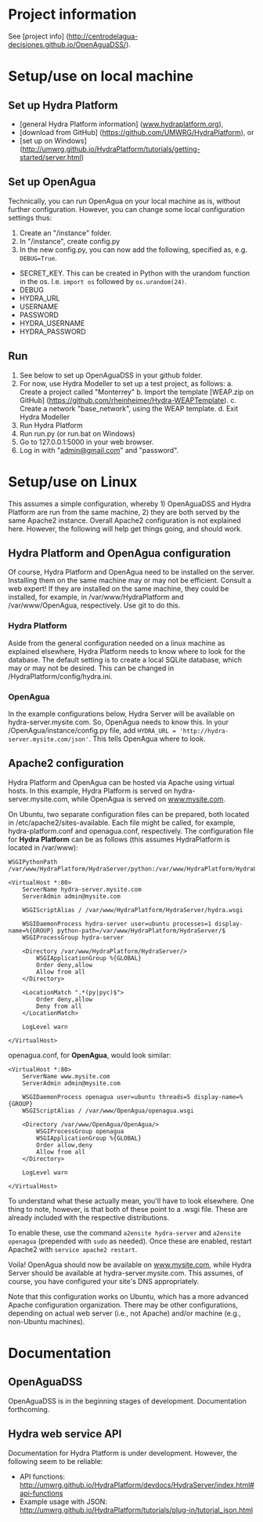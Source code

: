 # Project information

See [project info] (http://centrodelagua-decisiones.github.io/OpenAguaDSS/).

# Setup/use on local machine

## Set up Hydra Platform
* [general Hydra Platform information] (www.hydraplatform.org),
* [download from GitHub] (https://github.com/UMWRG/HydraPlatform), or
* [set up on Windows] (http://umwrg.github.io/HydraPlatform/tutorials/getting-started/server.html)

## Set up OpenAgua

Technically, you can run OpenAgua on your local machine as is, without further configuration. However, you can change some local configuration settings thus:

1. Create an "/instance" folder.
2. In "/instance", create config.py
3. In the new config.py, you can now add the following, specified as, e.g. `DEBUG=True`.
  * SECRET_KEY. This can be created in Python with the urandom function in the os. I.e. `import os` followed by `os.urandom(24)`.
  * DEBUG
  * HYDRA_URL
  * USERNAME
  * PASSWORD
  * HYDRA_USERNAME
  * HYDRA_PASSWORD

## Run

1. See below to set up OpenAguaDSS in your github folder.
2. For now, use Hydra Modeller to set up a test project, as follows:
  a. Create a project called "Monterrey"
  b. Import the template [WEAP.zip on GitHub] (https://github.com/rheinheimer/Hydra-WEAPTemplate).
  c. Create a network "base_network", using the WEAP template.
  d. Exit Hydra Modeller
3. Run Hydra Platform
4. Run run.py (or run.bat on Windows)
5. Go to 127.0.0.1:5000 in your web browser.
6. Log in with "admin@gmail.com" and "password".

# Setup/use on Linux

This assumes a simple configuration, whereby 1) OpenAguaDSS and Hydra Platform are run from the same machine, 2) they are both served by the same Apache2 instance. Overall Apache2 configuration is not explained here. However, the following will help get things going, and should work.

## Hydra Platform and OpenAgua configuration

Of course, Hydra Platform and OpenAgua need to be installed on the server. Installing them on the same machine may or may not be efficient. Consult a web expert! If they are installed on the same machine, they could be installed, for example, in /var/www/HydraPlatform and /var/www/OpenAgua, respectively. Use git to do this.

### Hydra Platform

Aside from the general configuration needed on a linux machine as explained elsewhere, Hydra Platform needs to know where to look for the database. The default setting is to create a local SQLite database, which may or may not be desired. This can be changed in /HydraPlatform/config/hydra.ini.

### OpenAgua

In the example configurations below, Hydra Server will be available on hydra-server.mysite.com. So, OpenAgua needs to know this. In your /OpenAgua/instance/config.py file, add `HYDRA_URL = 'http://hydra-server.mysite.com/json'`. This tells OpenAgua where to look.

## Apache2 configuration

Hydra Platform and OpenAgua can be hosted via Apache using virtual hosts. In this example, Hydra Platform is served on hydra-server.mysite.com, while OpenAgua is served on www.mysite.com.

On Ubuntu, two separate configuration files can be prepared, both located in /etc/apache2/sites-available. Each file might be called, for example, hydra-platform.conf and openagua.conf, respectively. The configuration file for **Hydra Platform** can be as follows (this assumes HydraPlatform is located in /var/www):

```
WSGIPythonPath /var/www/HydraPlatform/HydraServer/python:/var/www/HydraPlatform/HydraLib/python

<VirtualHost *:80>
    ServerName hydra-server.mysite.com
    ServerAdmin admin@mysite.com

    WSGIScriptAlias / /var/www/HydraPlatform/HydraServer/hydra.wsgi

    WSGIDaemonProcess hydra-server user=ubuntu processes=1 display-name=%{GROUP} python-path=/var/www/HydraPlatform/HydraServer/$
    WSGIProcessGroup hydra-server

    <Directory /var/www/HydraPlatform/HydraServer/>
        WSGIApplicationGroup %{GLOBAL}
        Order deny,allow
        Allow from all
    </Directory>

    <LocationMatch ".*(py|pyc)$">
        Order deny,allow
        Deny from all
    </LocationMatch>
    
    LogLevel warn
    
</VirtualHost>
```

openagua.conf, for **OpenAgua**, would look similar:

```
<VirtualHost *:80>
    ServerName www.mysite.com
    ServerAdmin admin@mysite.com

    WSGIDaemonProcess openagua user=ubuntu threads=5 display-name=%{GROUP}
    WSGIScriptAlias / /var/www/OpenAgua/openagua.wsgi

    <Directory /var/www/OpenAgua/OpenAgua/>
        WSGIProcessGroup openagua
        WSGIApplicationGroup %{GLOBAL}
        Order allow,deny
        Allow from all
    </Directory>

    LogLevel warn
    
</VirtualHost>
```

To understand what these actually mean, you'll have to look elsewhere. One thing to note, however, is that both of these point to a .wsgi file. These are already included with the respective distributions.

To enable these, use the command `a2ensite hydra-server` and `a2ensite openagua` (prepended with `sudo` as needed). Once these are enabled, restart Apache2 with `service apache2 restart`.

Voila! OpenAgua should now be available on www.mysite.com, while Hydra Server should be available at hydra-server.mysite.com. This assumes, of course, you have configured your site's DNS appropriately.

Note that this configuration works on Ubuntu, which has a more advanced Apache configuration organization. There may be other configurations, depending on actual web server (i.e., not Apache) and/or machine (e.g., non-Ubuntu machines).

# Documentation

## OpenAguaDSS

OpenAguaDSS is in the beginning stages of development. Documentation forthcoming.

## Hydra web service API

Documentation for Hydra Platform is under development. However, the following seem to be reliable:
* API functions: http://umwrg.github.io/HydraPlatform/devdocs/HydraServer/index.html#api-functions
* Example usage with JSON: http://umwrg.github.io/HydraPlatform/tutorials/plug-in/tutorial_json.html